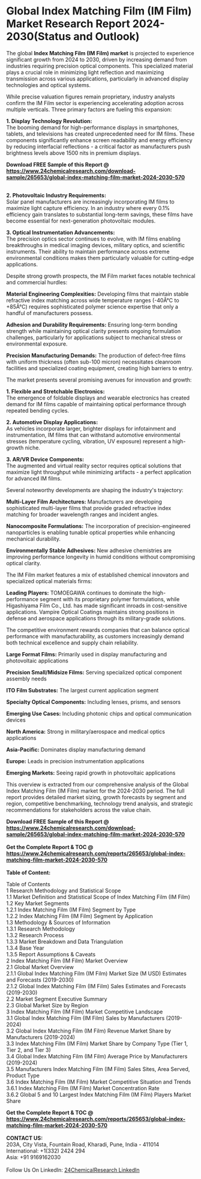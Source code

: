 <h1>Global Index Matching Film (IM Film) Market Research Report 2024-2030(Status and Outlook)</h1><p>The global <strong>Index Matching Film (IM Film) market</strong> is projected to experience significant growth from 2024 to 2030, driven by increasing demand from industries requiring precision optical components. This specialized material plays a crucial role in minimizing light reflection and maximizing transmission across various applications, particularly in advanced display technologies and optical systems.</p><p>While precise valuation figures remain proprietary, industry analysts confirm the IM Film sector is experiencing accelerating adoption across multiple verticals. Three primary factors are fueling this expansion:</p><p><strong>1. Display Technology Revolution:</strong><br>
The booming demand for high-performance displays in smartphones, tablets, and televisions has created unprecedented need for IM films. These components significantly enhance screen readability and energy efficiency by reducing interfacial reflections - a critical factor as manufacturers push brightness levels above 1500 nits in premium displays.</p><div><b>Download FREE Sample of this Report @ 
            <a href="https://www.24chemicalresearch.com/download-sample/265653/global-index-matching-film-market-2024-2030-570">
            https://www.24chemicalresearch.com/download-sample/265653/global-index-matching-film-market-2024-2030-570</a></b></div><br><p><strong>2. Photovoltaic Industry Requirements:</strong><br>
Solar panel manufacturers are increasingly incorporating IM films to maximize light capture efficiency. In an industry where every 0.1% efficiency gain translates to substantial long-term savings, these films have become essential for next-generation photovoltaic modules.</p><p><strong>3. Optical Instrumentation Advancements:</strong><br>
The precision optics sector continues to evolve, with IM films enabling breakthroughs in medical imaging devices, military optics, and scientific instruments. Their ability to maintain performance across extreme environmental conditions makes them particularly valuable for cutting-edge applications.</p><p>Despite strong growth prospects, the IM Film market faces notable technical and commercial hurdles:</p><p><strong>Material Engineering Complexities:</strong> Developing films that maintain stable refractive index matching across wide temperature ranges (-40Â°C to +85Â°C) requires sophisticated polymer science expertise that only a handful of manufacturers possess.</p><p><strong>Adhesion and Durability Requirements:</strong> Ensuring long-term bonding strength while maintaining optical clarity presents ongoing formulation challenges, particularly for applications subject to mechanical stress or environmental exposure.</p><p><strong>Precision Manufacturing Demands:</strong> The production of defect-free films with uniform thickness (often sub-100 micron) necessitates cleanroom facilities and specialized coating equipment, creating high barriers to entry.</p><p>The market presents several promising avenues for innovation and growth:</p><p><strong>1. Flexible and Stretchable Electronics:</strong><br>
The emergence of foldable displays and wearable electronics has created demand for IM films capable of maintaining optical performance through repeated bending cycles.</p><p><strong>2. Automotive Display Applications:</strong><br>
As vehicles incorporate larger, brighter displays for infotainment and instrumentation, IM films that can withstand automotive environmental stresses (temperature cycling, vibration, UV exposure) represent a high-growth niche.</p><p><strong>3. AR/VR Device Components:</strong><br>
The augmented and virtual reality sector requires optical solutions that maximize light throughput while minimizing artifacts - a perfect application for advanced IM films.</p><p>Several noteworthy developments are shaping the industry's trajectory:</p><p><strong>Multi-Layer Film Architectures:</strong> Manufacturers are developing sophisticated multi-layer films that provide graded refractive index matching for broader wavelength ranges and incident angles.</p><p><strong>Nanocomposite Formulations:</strong> The incorporation of precision-engineered nanoparticles is enabling tunable optical properties while enhancing mechanical durability.</p><p><strong>Environmentally Stable Adhesives:</strong> New adhesive chemistries are improving performance longevity in humid conditions without compromising optical clarity.</p><p>The IM Film market features a mix of established chemical innovators and specialized optical materials firms:</p><p><strong>Leading Players:</strong> TOMOEGAWA continues to dominate the high-performance segment with its proprietary polymer formulations, while Higashiyama Film Co., Ltd. has made significant inroads in cost-sensitive applications. Vampire Optical Coatings maintains strong positions in defense and aerospace applications through its military-grade solutions.</p><p>The competitive environment rewards companies that can balance optical performance with manufacturability, as customers increasingly demand both technical excellence and supply chain reliability.</p><p><strong>Large Format Films:</strong> Primarily used in display manufacturing and photovoltaic applications</p><p><strong>Precision Small/Midsize Films:</strong> Serving specialized optical component assembly needs</p><p><strong>ITO Film Substrates:</strong> The largest current application segment</p><p><strong>Specialty Optical Components:</strong> Including lenses, prisms, and sensors</p><p><strong>Emerging Use Cases:</strong> Including photonic chips and optical communication devices</p><p><strong>North America:</strong> Strong in military/aerospace and medical optics applications</p><p><strong>Asia-Pacific:</strong> Dominates display manufacturing demand</p><p><strong>Europe:</strong> Leads in precision instrumentation applications</p><p><strong>Emerging Markets:</strong> Seeing rapid growth in photovoltaic applications</p><p>This overview is extracted from our comprehensive analysis of the Global Index Matching Film (IM Film) market for the 2024-2030 period. The full report provides detailed market sizing, growth forecasts by segment and region, competitive benchmarking, technology trend analysis, and strategic recommendations for stakeholders across the value chain.</p><div><b>Download FREE Sample of this Report @ 
            <a href="https://www.24chemicalresearch.com/download-sample/265653/global-index-matching-film-market-2024-2030-570">
            https://www.24chemicalresearch.com/download-sample/265653/global-index-matching-film-market-2024-2030-570</a></b></div><br><div><b>Get the Complete Report & TOC @ 
            <a href="https://www.24chemicalresearch.com/reports/265653/global-index-matching-film-market-2024-2030-570">
            https://www.24chemicalresearch.com/reports/265653/global-index-matching-film-market-2024-2030-570</a></b></div><br>
            <b>Table of Content:</b><p>Table of Contents<br />
1 Research Methodology and Statistical Scope<br />
1.1 Market Definition and Statistical Scope of Index Matching Film (IM Film)<br />
1.2 Key Market Segments<br />
1.2.1 Index Matching Film (IM Film) Segment by Type<br />
1.2.2 Index Matching Film (IM Film) Segment by Application<br />
1.3 Methodology & Sources of Information<br />
1.3.1 Research Methodology<br />
1.3.2 Research Process<br />
1.3.3 Market Breakdown and Data Triangulation<br />
1.3.4 Base Year<br />
1.3.5 Report Assumptions & Caveats<br />
2 Index Matching Film (IM Film) Market Overview<br />
2.1 Global Market Overview<br />
2.1.1 Global Index Matching Film (IM Film) Market Size (M USD) Estimates and Forecasts (2019-2030)<br />
2.1.2 Global Index Matching Film (IM Film) Sales Estimates and Forecasts (2019-2030)<br />
2.2 Market Segment Executive Summary<br />
2.3 Global Market Size by Region<br />
3 Index Matching Film (IM Film) Market Competitive Landscape<br />
3.1 Global Index Matching Film (IM Film) Sales by Manufacturers (2019-2024)<br />
3.2 Global Index Matching Film (IM Film) Revenue Market Share by Manufacturers (2019-2024)<br />
3.3 Index Matching Film (IM Film) Market Share by Company Type (Tier 1, Tier 2, and Tier 3)<br />
3.4 Global Index Matching Film (IM Film) Average Price by Manufacturers (2019-2024)<br />
3.5 Manufacturers Index Matching Film (IM Film) Sales Sites, Area Served, Product Type<br />
3.6 Index Matching Film (IM Film) Market Competitive Situation and Trends<br />
3.6.1 Index Matching Film (IM Film) Market Concentration Rate<br />
3.6.2 Global 5 and 10 Largest Index Matching Film (IM Film) Players Market Share </p><div><b>Get the Complete Report & TOC @ 
            <a href="https://www.24chemicalresearch.com/reports/265653/global-index-matching-film-market-2024-2030-570">
            https://www.24chemicalresearch.com/reports/265653/global-index-matching-film-market-2024-2030-570</a></b></div><br><b>CONTACT US:</b><br>
            203A, City Vista, Fountain Road, Kharadi, Pune, India - 411014<br>
            International: +1(332) 2424 294<br>
            Asia: +91 9169162030 <br><br>
            Follow Us On LinkedIn: <a href="https://www.linkedin.com/company/24chemicalresearch/">24ChemicalResearch LinkedIn</a>